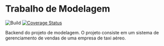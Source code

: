 # Trabalho de Modelagem
![Build](https://github.com/Bionex/Trabalho-Modelagem/actions/workflows/build.yml/badge.svg)
[![Coverage Status](https://coveralls.io/repos/github/Bionex/Trabalho-Modelagem/badge.svg?branch=master)](https://coveralls.io/github/Bionex/Trabalho-Modelagem)

Backend do projeto de modelagem. O projeto consiste em um sistema de gerenciamento de vendas de uma empresa de taxi aéreo.

